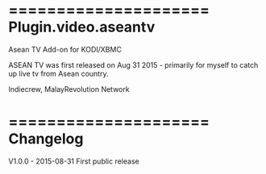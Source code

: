 =====================
Plugin.video.aseantv
=====================

Asean TV Add-on for KODI/XBMC

ASEAN TV was first released on Aug 31 2015 - primarily for myself to catch up live tv from Asean country. 

Indiecrew, MalayRevolution Network

=====================
Changelog
=====================

V1.0.0 - 2015-08-31
First public release
